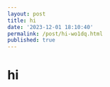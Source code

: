 ```yaml
---
layout: post
title: hi
date: '2023-12-01 18:10:40'
permalink: /post/hi-wo1dq.html
published: true
---
```


# hi

‍
